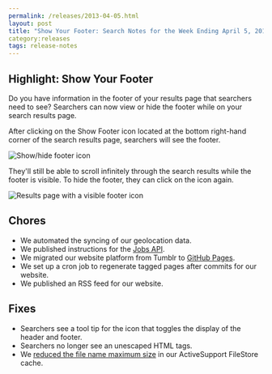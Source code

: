 ```yaml
---
permalink: /releases/2013-04-05.html
layout: post
title: "Show Your Footer: Search Notes for the Week Ending April 5, 2013"
category:releases
tags: release-notes
---
```


## Highlight: Show Your Footer

Do you have information in the footer of your results page that searchers need to see? Searchers can now view or hide the footer while on your search results page.

After clicking on the Show Footer icon located at the bottom right-hand corner of the search results page, searchers will see the footer. 

![Show/hide footer icon](https://9fddeb862c037f6d2190-f1564c64756a8cfee25b6b19953b1d23.ssl.cf2.rackcdn.com/footer-1.png)

They'll still be able to scroll infinitely through the search results while the footer is visible. To hide the footer, they can click on the icon again.

![Results page with a visible footer icon](https://9fddeb862c037f6d2190-f1564c64756a8cfee25b6b19953b1d23.ssl.cf2.rackcdn.com/footer-2.png)

## Chores

* We automated the syncing of our geolocation data.
* We published instructions for the [Jobs API](/developer/jobs.html).
* We migrated our website platform from Tumblr to [GitHub Pages](http://pages.github.com).
* We set up a cron job to regenerate tagged pages after commits for our website.
* We published an RSS feed for our website.

## Fixes

* Searchers see a tool tip for the icon that toggles the display of the header and footer.
* Searchers no longer see an unescaped HTML tags.
* We [reduced the file name maximum size](https://github.com/rails/rails/pull/4911) in our ActiveSupport FileStore cache.
